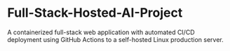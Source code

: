 # Full-Stack-Hosted-AI-Project
A containerized full-stack web application with automated CI/CD deployment using GitHub Actions to a self-hosted Linux production server.
